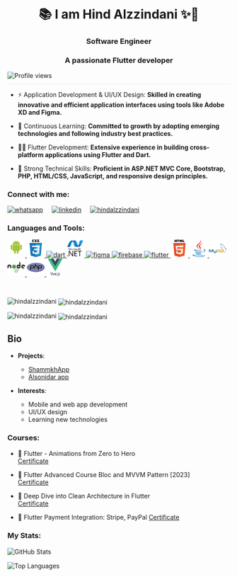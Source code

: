 
<h1 align="center">📚 I am Hind Alzzindani ✨👋</h1>
<h3 align="center">Software Engineer</h3>
<h3 align="center">A passionate Flutter developer</h3>

<div align="left">
  <img src="https://komarev.com/ghpvc/?username=hindalzzindan" alt="Profile views" />
</div>

<hr style="border: none; height: 0.2px;; background-color: #eaeaea; margin: 10px 0;">


- ⚡ Application Development & UI/UX Design: **Skilled in creating innovative and efficient application interfaces using tools like Adobe XD and Figma.**

- 🌱 Continuous Learning: **Committed to growth by adopting emerging technologies and following industry best practices.**

- 👨‍💻 Flutter Development: **Extensive experience in building cross-platform applications using Flutter and Dart.**

- 🤝 Strong Technical Skills: **Proficient in ASP.NET MVC Core, Bootstrap, PHP, HTML/CSS, JavaScript, and responsive design principles.**

<h3 align="left">Connect with me:</h3>
<p align="left" style="display: flex; align-items: center; gap: 20px;">
  <a href="https://wa.me/775464411" target="_blank">
    <img src="https://www.vectorlogo.zone/logos/whatsapp/whatsapp-icon.svg" alt="whatsapp" width="40" height="40"/>
  </a>
  <a href="https://www.linkedin.com/in/hind-alzzindani/" target="_blank">
    <img src="https://www.vectorlogo.zone/logos/linkedin/linkedin-icon.svg" alt="linkedin" width="40" height="40"/>
  </a>
  <a href="https://dev.to/hindalzzindani" target="_blank">
    <img src="https://raw.githubusercontent.com/rahuldkjain/github-profile-readme-generator/master/src/images/icons/Social/devto.svg" alt="hindalzzindani" height="30" width="40"/>
  </a>
</p>

<h3 align="left">Languages and Tools:</h3>
<p align="left"> <a href="https://developer.android.com" target="_blank" rel="noreferrer"> <img src="https://raw.githubusercontent.com/devicons/devicon/master/icons/android/android-original-wordmark.svg" alt="android" width="40" height="40"/> </a> <a href="https://www.w3schools.com/css/" target="_blank" rel="noreferrer"> <img src="https://raw.githubusercontent.com/devicons/devicon/master/icons/css3/css3-original-wordmark.svg" alt="css3" width="40" height="40"/> </a> <a href="https://dart.dev" target="_blank" rel="noreferrer"> <img src="https://www.vectorlogo.zone/logos/dartlang/dartlang-icon.svg" alt="dart" width="40" height="40"/> </a> <a href="https://dotnet.microsoft.com/" target="_blank" rel="noreferrer"> <img src="https://raw.githubusercontent.com/devicons/devicon/master/icons/dot-net/dot-net-original-wordmark.svg" alt="dotnet" width="40" height="40"/> </a> <a href="https://www.figma.com/" target="_blank" rel="noreferrer"> <img src="https://www.vectorlogo.zone/logos/figma/figma-icon.svg" alt="figma" width="40" height="40"/> </a> <a href="https://firebase.google.com/" target="_blank" rel="noreferrer"> <img src="https://www.vectorlogo.zone/logos/firebase/firebase-icon.svg" alt="firebase" width="40" height="40"/> </a> <a href="https://flutter.dev" target="_blank" rel="noreferrer"> <img src="https://www.vectorlogo.zone/logos/flutterio/flutterio-icon.svg" alt="flutter" width="40" height="40"/> </a> <a href="https://www.w3.org/html/" target="_blank" rel="noreferrer"> <img src="https://raw.githubusercontent.com/devicons/devicon/master/icons/html5/html5-original-wordmark.svg" alt="html5" width="40" height="40"/> </a> <a href="https://www.java.com" target="_blank" rel="noreferrer"> <img src="https://raw.githubusercontent.com/devicons/devicon/master/icons/java/java-original.svg" alt="java" width="40" height="40"/> </a> <a href="https://www.mysql.com/" target="_blank" rel="noreferrer"> <img src="https://raw.githubusercontent.com/devicons/devicon/master/icons/mysql/mysql-original-wordmark.svg" alt="mysql" width="40" height="40"/> </a> <a href="https://nodejs.org" target="_blank" rel="noreferrer"> <img src="https://raw.githubusercontent.com/devicons/devicon/master/icons/nodejs/nodejs-original-wordmark.svg" alt="nodejs" width="40" height="40"/> </a> <a href="https://www.php.net" target="_blank" rel="noreferrer"> <img src="https://raw.githubusercontent.com/devicons/devicon/master/icons/php/php-original.svg" alt="php" width="40" height="40"/> </a> <a href="https://vuejs.org/" target="_blank" rel="noreferrer"> <img src="https://raw.githubusercontent.com/devicons/devicon/master/icons/vuejs/vuejs-original-wordmark.svg" alt="vuejs" width="40" height="40"/> </a> </p>
<br>


<p><img align="left" src="https://github-readme-stats.vercel.app/api/top-langs?username=hindalzzindani&show_icons=true&locale=en&layout=compact" alt="hindalzzindani" /></p>

<p>&nbsp;<img align="center" src="https://github-readme-stats.vercel.app/api?username=hindalzzindani&show_icons=true&locale=en" alt="hindalzzindani" /></p>

<p><img align="left" src="https://github-readme-stats.vercel.app/api/top-langs?username=hindalzzindani&show_icons=true&locale=en&layout=compact" alt="hindalzzindani" /></p>

<p>&nbsp;<img align="center" src="https://github-readme-stats.vercel.app/api?username=hindalzzindani&show_icons=true&locale=en&theme=radical" alt="hindalzzindani" /></p>

## Bio

- **Projects**: 
  - [ShammkhApp](https://apkcombo.com/ar/%D9%85%D8%AA%D8%AC%D8%B1-%D8%B4%D9%85%D8%A7%D8%AE-%D8%A7%D9%84%D8%A5%D9%84%D9%83%D8%AA%D8%B1%D9%88%D9%86%D9%8A/com.awalnet.flutter_shammakh_ecom/)
  - [Alsonidar app](https://apkcombo.com/ar/%D9%85%D8%AA%D8%AC%D8%B1-%D8%A7%D9%84%D8%B3%D9%86%D9%8A%D8%AF%D8%A7%D8%B1/com.alsonidar.ecommerce.flutter.app/)
 
- **Interests**: 
  - Mobile and web app development
  - UI/UX design
  - Learning new technologies



### Courses:

- 🎯 Flutter - Animations from Zero to Hero  
  [Certificate](https://www.udemy.com/certificate/UC-82b63551-3818-47b7-b1c2-5676f45cfb31/)

- 🎯 Flutter Advanced Course Bloc and MVVM Pattern [2023]  
  [Certificate](https://www.udemy.com/certificate/UC-dcea4f17-2e77-4978-afce-5fd95370bd29/)

- 🎯 Deep Dive into Clean Architecture in Flutter  
  [Certificate](https://www.udemy.com/certificate/UC-e3ffa369-c4fb-4dee-a295-b8692da00f85/)


- 🎯 Flutter Payment Integration: Stripe, PayPal 
  [Certificate](https://www.udemy.com/certificate/UC-ba0e9908-b337-4980-a2c9-0d7362cb5221/)

  
### My Stats:

<p align="left">
  <img align="center" src="https://github-readme-stats.vercel.app/api?username=hindalzzindani&show_icons=true&theme=radical" alt="GitHub Stats" />
</p>
<p align="left">
  <img align="center" src="https://github-readme-stats.vercel.app/api/top-langs/?username=hindalzzindani&layout=compact&theme=radical" alt="Top Languages" />
</p>
